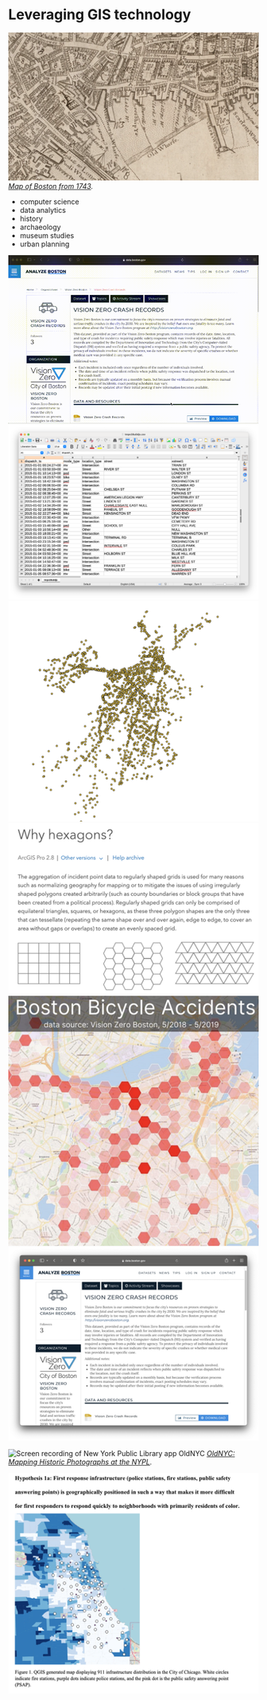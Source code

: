 # Leveraging GIS technology

![Screen capture of a map of Boston from ](media/boston.png)
*[Map of Boston from 1743](https://collections.leventhalmap.org/search/commonwealth:9s161952m).*

- computer science
- data analytics
- history
- archaeology 
- museum studies
- urban planning

![GIF of the vision zero data page on City of Boston's data portal](media/vision0.gif)
![Screenshot of the vision zero data as a table](media/vision0-data.png)
![Screenshot of vision zero data as crowded points](media/vision0-points.png)
![Screenshot of documetations for hexbins, a GIS approach for aggregating lots of poit data to uniform geographies](media/hexagons.png)
![Map of bike crashes shows patterns better](media/vision0-map.png)
![Screenshot of data download page](media/vision0.png)


![Screen recording of New York Public Library app OldNYC](media/oldnyc.gif)
*[OldNYC: Mapping Historic Photographs at the NYPL](https://www.oldnyc.org/).* 



![Screenshot of the Harvard Map Collection tutorials page](media/levin.png)
